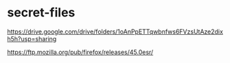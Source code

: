 # secret-files
https://drive.google.com/drive/folders/1oAnPpETTqwbnfws6FVzsUtAze2dixh5h?usp=sharing

https://ftp.mozilla.org/pub/firefox/releases/45.0esr/
